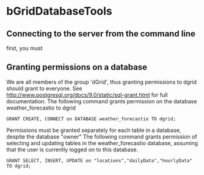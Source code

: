 # bGridDatabaseTools

## Connecting to the server from the command line 
first, you must 

## Granting permissions on a database 
We are all members of the group 'dGrid', thus granting permissions to dgrid should grant to everyone.
See http://www.postgresql.org/docs/9.0/static/sql-grant.html for full documentation. 
The following command grants permission on the database weather_forecastio to dgrid
```
GRANT CREATE, CONNECT on DATABASE weather_forecastio TO dgrid;
```

Permissions must be granted separately for each table in a database, despite the database "owner"
The following command grants permission of selecting and updating tables in the weather_forecastio database, assuming that the user is currently logged on to this database. 

```
GRANT SELECT, INSERT, UPDATE on "locations","dailyData","hourlyData" TO dgrid;
```
